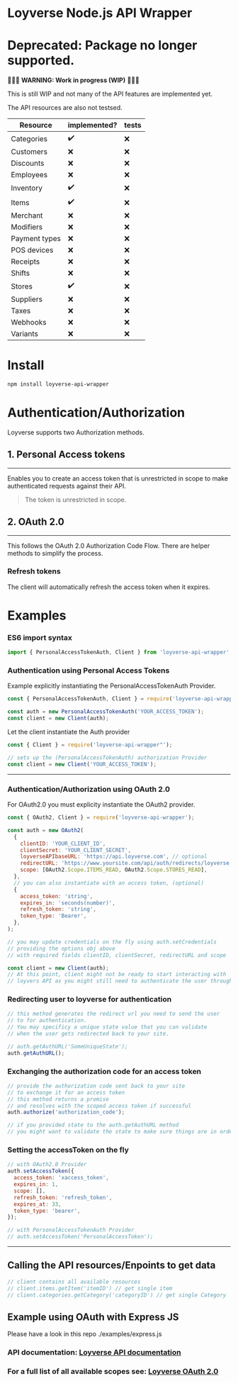 # Loyverse Node.js API Wrapper

# Deprecated: Package no longer supported.

🚧🚧🚧 **WARNING: Work in progress (WIP)** 🚧🚧🚧

This is still WIP and not many of the API features are implemented yet.

The API resources are also not testsed.

| Resource      | implemented? | tests |
| ------------- | ------------ | ----- |
| Categories    | ✔️           | ❌    |
| Customers     | ❌           | ❌    |
| Discounts     | ❌           | ❌    |
| Employees     | ❌           | ❌    |
| Inventory     | ✔️           | ❌    |
| Items         | ✔️           | ❌    |
| Merchant      | ❌           | ❌    |
| Modifiers     | ❌           | ❌    |
| Payment types | ❌           | ❌    |
| POS devices   | ❌           | ❌    |
| Receipts      | ❌           | ❌    |
| Shifts        | ❌           | ❌    |
| Stores        | ✔️           | ❌    |
| Suppliers     | ❌           | ❌    |
| Taxes         | ❌           | ❌    |
| Webhooks      | ❌           | ❌    |
| Variants      | ❌           | ❌    |

# Install

```bash
npm install loyverse-api-wrapper
```

# Authentication/Authorization

Loyverse supports two Authorization methods.

## 1. Personal Access tokens

---

Enables you to create an access token that is unrestricted in scope to make authenticated requests against their API.

> The token is unrestricted in scope.

## 2. OAuth 2.0

---

This follows the OAuth 2.0 Authorization Code Flow. There are helper methods to simplify the process.

### Refresh tokens

The client will automatically refresh the access token when it expires.

# Examples

### ES6 import syntax

```js
import { PersonalAccessTokenAuth, Client } from 'loyverse-api-wrapper';
```

### Authentication using Personal Access Tokens

Example explicitly instantiating the PersonalAccessTokenAuth Provider.

```js
const { PersonalAccessTokenAuth, Client } = require('loyverse-api-wrapper"');

const auth = new PersonalAccessTokenAuth('YOUR_ACCESS_TOKEN');
const client = new Client(auth);
```

Let the client instantiate the Auth provider

```js
const { Client } = require('loyverse-api-wrapper"');

// sets up the (PersonalAccessTokenAuth) authorization Provider
const client = new Client('YOUR_ACCESS_TOKEN');
```

---

### Authentication/Authorization using OAuth 2.0

For OAuth2.0 you must explicity instantiate the OAuth2 provider.

```js
const { OAuth2, Client } = require('loyverse-api-wrapper');

const auth = new OAuth2(
  {
    clientID: 'YOUR_CLIENT_ID',
    clientSecret: 'YOUR_CLIENT_SECRET',
    loyverseAPIbaseURL: 'https://api.loyverse.com', // optional
    redirectURL: 'https://www.yoursite.com/api/auth/redirects/loyverse',
    scope: [OAuth2.Scope.ITEMS_READ, OAuth2.Scope.STORES_READ],
  },
  // you can also instantiate with an access token, (optional)
  {
    access_token: 'string',
    expires_in: 'seconds(number)',
    refresh_token: 'string',
    token_type: 'Bearer',
  },
);

// you may update credentials on the fly using auth.setCredentials
// providing the options obj above
// with required fields clientID, clientSecret, redirectURL and scope

const client = new Client(auth);
// At this point, client might not be ready to start interacting with
// loyvers API as you might still need to authenticate the user through loyverse first
```

### Redirecting user to loyverse for authentication

```js
// this method generates the redirect url you need to send the user
// to for authentication.
// You may specificy a unique state value that you can validate
// when the user gets redirected back to your site.

// auth.getAuthURL('SomeUniqueState');
auth.getAuthURL();
```

### Exchanging the authorization code for an access token

```js
// provide the authorization code sent back to your site
// to exchange it for an access token
// this method returns a promise
// and resolves with the scoped access token if successful
auth.authorize('authorization_code');

// if you provided state to the auth.getAuthURL method
// you might want to validate the state to make sure things are in order
```

### Setting the accessToken on the fly

```js
// with OAuth2.0 Provider
auth.setAccessToken({
  access_token: 'xaccess_token',
  expires_in: 1,
  scope: [],
  refresh_token: 'refresh_token',
  expires_at: 33,
  token_type: 'bearer',
});

// with PersonalAccessTokenAuth Provider
// auth.setAccessToken('PersonalAccessToken');
```

---

## Calling the API resources/Enpoints to get data

```js
// client contains all available resources
// client.items.getItem('itemID') // get single item
// client.categories.getCategory('categoryID') // get single Category
```

## Example using OAuth with Express JS

Please have a look in this repo ./examples/express.js

### API documentation: [Loyverse API documentation](https://developer.loyverse.com/docs/)

### For a full list of all available scopes see: [Loyverse OAuth 2.0](https://developer.loyverse.com/docs/#section/Authorization/OAuth-2.0)
